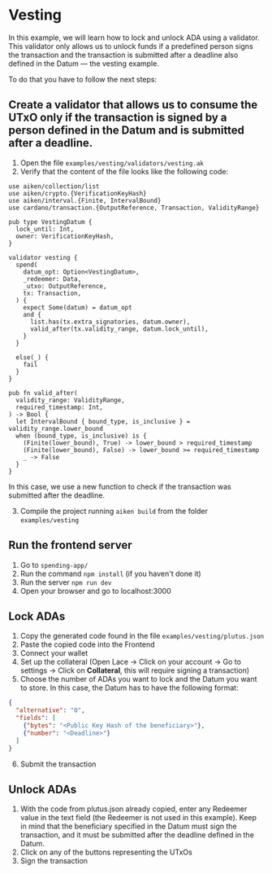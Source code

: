 # Vesting
In this example, we will learn how to lock and unlock ADA using a validator. This validator only allows us to unlock funds if a predefined person signs the transaction and the transaction is submitted after a deadline also defined in the Datum — the vesting example.

To do that you have to follow the next steps:

## Create a validator that allows us to consume the UTxO only if the transaction is signed by a person defined in the Datum and is submitted after a deadline.

1. Open the file `examples/vesting/validators/vesting.ak`
2. Verify that the content of the file looks like the following code:

```aiken
use aiken/collection/list
use aiken/crypto.{VerificationKeyHash}
use aiken/interval.{Finite, IntervalBound}
use cardano/transaction.{OutputReference, Transaction, ValidityRange}

pub type VestingDatum {
  lock_until: Int,
  owner: VerificationKeyHash,
}

validator vesting {
  spend(
    datum_opt: Option<VestingDatum>,
    _redeemer: Data,
    _utxo: OutputReference,
    tx: Transaction,
  ) {
    expect Some(datum) = datum_opt
    and {
      list.has(tx.extra_signatories, datum.owner),
      valid_after(tx.validity_range, datum.lock_until),
    }
  }

  else(_) {
    fail
  }
}

pub fn valid_after(
  validity_range: ValidityRange,
  required_timestamp: Int,
) -> Bool {
  let IntervalBound { bound_type, is_inclusive } = validity_range.lower_bound
  when (bound_type, is_inclusive) is {
    (Finite(lower_bound), True) -> lower_bound > required_timestamp
    (Finite(lower_bound), False) -> lower_bound >= required_timestamp
    _ -> False
  }
}
```
In this case, we use a new function to check if the transaction was submitted after the deadline.

3. Compile the project running `aiken build` from the folder `examples/vesting`

## Run the frontend server
1. Go to `spending-app/`
2. Run the command `npm install` (if you haven't done it)
3. Run the server `npm run dev`
4. Open your browser and go to localhost:3000

## Lock ADAs
1. Copy the generated code found in the file `examples/vesting/plutus.json`
2. Paste the copied code into the Frontend
3. Connect your wallet
4. Set up the collateral
   (Open Lace → Click on your account → Go to settings → Click on **Collateral**, this will require signing a transaction)
5. Choose the number of ADAs you want to lock and the Datum you want to store. In this case, the Datum has to have the following format:

``` json
{
  "alternative": "0",
  "fields": [
    {"bytes": "<Public Key Hash of the beneficiary>"},
    {"number": "<Deadline>"}
  ]
}
```

6. Submit the transaction

## Unlock ADAs
1. With the code from plutus.json already copied, enter any Redeemer value in the text field (the Redeemer is not used in this example). Keep in mind that the beneficiary specified in the Datum must sign the transaction, and it must be submitted after the deadline defined in the Datum.
2. Click on any of the buttons representing the UTxOs
3. Sign the transaction
